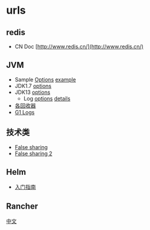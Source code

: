 # urls

## redis

* CN Doc [http://www.redis.cn/](http://www.redis.cn/)

## JVM

* Sample [Options](https://www.cnblogs.com/qlqwjy/p/8037797.html) [example](https://blog.csdn.net/qq_35901087/article/details/89361803)
* JDK1.7 [options](https://www.oracle.com/technetwork/java/javase/tech/vmoptions-jsp-140102.html#Options)
* JDK13 [options](https://docs.oracle.com/en/java/javase/13/vm/index.html)
  * Log [options](https://docs.oracle.com/en/java/javase/13/jrockit-hotspot/logging.html#GUID-962A4EDC-33DE-4D8B-A00D-C76EDFDD2C9B) [details](https://docs.oracle.com/en/java/javase/13/docs/specs/man/java.html#enable-logging-with-the-jvm-unified-logging-framework)
* [各回收器](https://blog.csdn.net/leo187/article/details/88920036)
* [G1 Logs](https://blogs.oracle.com/poonam/understanding-g1-gc-logs)



## 技术类

* [False sharing](https://www.cnblogs.com/cyfonly/p/5800758.html) 
* [False sharing 2](https://zhuanlan.zhihu.com/p/21355046)

## Helm

* [入门指南](https://www.hi-linux.com/posts/21466.html)



## Rancher

[中文](https://docs.rancher.cn/)

